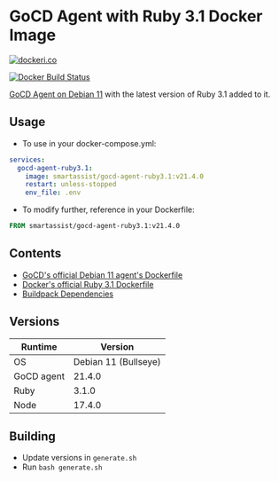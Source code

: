 # GoCD Agent with Ruby 3.1 Docker Image

[![dockeri.co](https://dockeri.co/image/smartassist/gocd-agent-ruby3.1)](https://hub.docker.com/r/smartassist/gocd-agent-ruby3.1)

[![Docker Build Status](https://github.com/smartassistco/docker-gocd-agent-ruby3.1/actions/workflows/docker-image.yml/badge.svg)](https://github.com/smartassistco/docker-gocd-agent-ruby3.1/actions/workflows/docker-image.yml)

[GoCD Agent on Debian 11](https://hub.docker.com/r/gocd/gocd-agent-debian-10) with the latest version of Ruby 3.1 added
to it.

## Usage

- To use in your docker-compose.yml:

```yaml
services:
  gocd-agent-ruby3.1:
    image: smartassist/gocd-agent-ruby3.1:v21.4.0
    restart: unless-stopped
    env_file: .env
```

- To modify further, reference in your Dockerfile:

```dockerfile
FROM smartassist/gocd-agent-ruby3.1:v21.4.0
```

## Contents

- [GoCD's official Debian 11 agent's Dockerfile](https://hub.docker.com/r/gocd/gocd-agent-debian-11)
- [Docker's official Ruby 3.1 Dockerfile](https://github.com/docker-library/ruby/raw/master/3.1/bullseye/Dockerfile)
- [Buildpack Dependencies](https://github.com/docker-library/buildpack-deps/raw/master/debian/bullseye/Dockerfile)

## Versions

| Runtime    | Version              |
|------------|----------------------|
| OS         | Debian 11 (Bullseye) |
| GoCD agent | 21.4.0               |
| Ruby       | 3.1.0                |
| Node       | 17.4.0               |

## Building

- Update versions in `generate.sh`
- Run `bash generate.sh`
